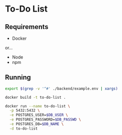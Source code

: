 # To-Do List

## Requirements

- Docker

or...

- Node
- npm

## Running

```bash
export $(grep -v '^#' ./backend/example.env | xargs)

docker build -t to-do-list .

docker run --name to-do-list \
  -p 5432:5432 \
  -e POSTGRES_USER=$DB_USER \
  -e POSTGRES_PASSWORD=$DB_PASSWD \
  -e POSTGRES_DB=$DB_NAME \
  -d to-do-list
```